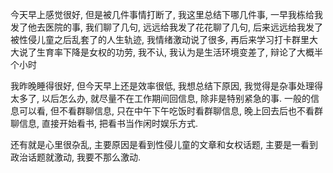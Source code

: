 今天早上感觉很好, 但是被几件事情打断了, 我这里总结下哪几件事, 一早我栋给我发了他去医院的事, 我们聊了几句, 远远给我发了花花聊了几句, 后来远远给我发了被性侵儿童之后乱套了的人生轨迹, 我情绪激动说了很多, 再后来学习打卡群里大大说了生育率下降是女权的功劳, 我不认, 我认为是生活环境变差了, 辩论了大概半个小时

我昨晚睡得很好, 但今天早上还是效率很低, 我想总结下原因, 我觉得是杂事处理得太多了, 以后怎么办, 就尽量不在工作期间回信息, 除非是特别紧急的事. 一般的信息可以看, 但不看群聊信息, 只在中午下午吃饭时看群聊信息, 晚上回去后也不看群聊信息, 直接开始看书, 把看书当作闲时娱乐方式.

还有就是心里很杂乱, 主要原因是看到性侵儿童的文章和女权话题, 主要是一看到政治话题就激动, 我要不那么激动.


